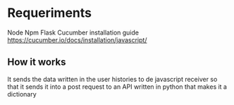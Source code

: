 # Requeriments #
Node
Npm
Flask
Cucumber installation guide
https://cucumber.io/docs/installation/javascript/
## How it works
It sends the data written in the user histories to de javascript
receiver so that it sends it into a post request to an API written in python
that makes it a dictionary
